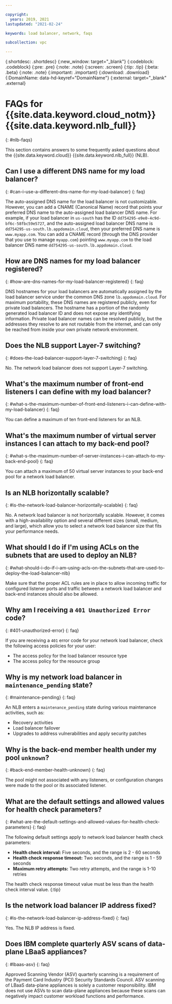 ```yaml
---

copyright:
  years: 2019, 2021
lastupdated: "2021-02-24"

keywords: load balancer, network, faqs

subcollection: vpc

---
```


{:shortdesc: .shortdesc}
{:new_window: target="_blank"}
{:codeblock: .codeblock}
{:pre: .pre}
{:note: .note}
{:screen: .screen}
{:tip: .tip}
{:beta: .beta}
{:note: .note}
{:important: .important}
{:download: .download}
{:DomainName: data-hd-keyref="DomainName"}
{:external: target="_blank" .external}

# FAQs for {{site.data.keyword.cloud_notm}} {{site.data.keyword.nlb_full}}
{: #nlb-faqs}

This section contains answers to some frequently asked questions about the {{site.data.keyword.cloud}} {{site.data.keyword.nlb_full}} (NLB).

## Can I use a different DNS name for my load balancer?
{: #can-i-use-a-different-dns-name-for-my-load-balancer}
{: faq}

The auto-assigned DNS name for the load balancer is not customizable. However, you can add a CNAME (Canonical Name) record that points your preferred DNS name to the auto-assigned load balancer DNS name. For example, if your load balancer in `us-south` has the ID `dd754295-e9e0-4c9d-bf6c-58fbc59e5727`, and the auto-assigned load balancer DNS name is `dd754295-us-south.lb.appdomain.cloud`, then your preferred DNS name is `www.myapp.com`. You can add a CNAME record (through the DNS provider that you use to manage `myapp.com`) pointing `www.myapp.com` to the load balancer DNS name `dd754295-us-south.lb.appdomain.cloud`.

## How are DNS names for my load balancer registered?
{: #how-are-dns-names-for-my-load-balancer-registered}
{: faq}

DNS hostnames for your load balancers are automatically assigned by the load balancer service under the common DNS zone `lb.appdomain.cloud`. For maximum portability, these DNS names are registered publicly, even for private load balancers. The hostname has a portion of the randomly generated load balancer ID and does not expose any identifying information. Private load balancer names can be resolved publicly, but the addresses they resolve to are not routable from the internet, and can only be reached from inside your own private network environment.

## Does the NLB support Layer-7 switching?
{: #does-the-load-balancer-support-layer-7-switching}
{: faq}

No. The network load balancer does not support Layer-7 switching.

## What's the maximum number of front-end listeners I can define with my load balancer?
{: #what-s-the-maximum-number-of-front-end-listeners-i-can-define-with-my-load-balancer}
{: faq}

You can define a maximum of ten front-end listeners for an NLB.

## What's the maximum number of virtual server instances I can attach to my back-end pool?
{: #what-s-the-maximum-number-of-server-instances-i-can-attach-to-my-back-end-pool}
{: faq}

You can attach a maximum of 50 virtual server instances to your back-end pool for a network load balancer.

## Is an NLB horizontally scalable?
{: #is-the-network-load-balancer-horizontally-scalable}
{: faq}

No. A network load balancer is not horizontally scalable. However, it comes with a high-availability option and several different sizes (small, medium, and large), which allow you to select a network load balancer size that fits your performance needs.

## What should I do if I'm using ACLs on the subnets that are used to deploy an NLB?
{: #what-should-i-do-if-i-am-using-acls-on-the-subnets-that-are-used-to-deploy-the-load-balancer-nlb}

Make sure that the proper ACL rules are in place to allow incoming traffic for configured listener ports and traffic between a network load balancer and back-end instances should also be allowed.

## Why am I receiving a `401 Unauthorized Error` code?
{: #401-unauthorized-error}
{: faq}

If you are receiving a `401` error code for your network load balancer, check the following access policies for your user:
* The access policy for the load balancer resource type
* The access policy for the resource group

## Why is my network load balancer in `maintenance_pending` state?
{: #maintenance-pending}
{: faq}

An NLB enters a `maintenance_pending` state during various maintenance activities, such as:
* Recovery activities
* Load balancer failover
* Upgrades to address vulnerabilities and apply security patches

## Why is the back-end member health under my pool `unknown`?
{: #back-end-member-health-unknown}
{: faq}

The pool might not associated with any listeners, or configuration changes were made to the pool or its associated listener.

## What are the default settings and allowed values for health check parameters?
{: #what-are-the-default-settings-and-allowed-values-for-health-check-parameters}
{: faq}

The following default settings apply to network load balancer health check parameters:

* **Health check interval:** Five seconds, and the range is 2 - 60 seconds
* **Health check response timeout:** Two seconds, and the range is 1 - 59 seconds
* **Maximum retry attempts:** Two retry attempts, and the range is 1-10 retries

The health check response timeout value must be less than the health check interval value.
{:tip}

## Is the network load balancer IP address fixed?
{: #is-the-network-load-balancer-ip-address-fixed}
{: faq}

Yes. The NLB IP address is fixed.

## Does IBM complete quarterly ASV scans of data-plane LBaaS appliances?  
{: #lbaas-asv}
{: faq}

Approved Scanning Vendor (ASV) quarterly scanning is a requirement of the Payment Card Industry (PCI) Security Standards Council. ASV scanning of LBaaS data-plane appliances is solely a customer responsibility. IBM does not use ASVs to scan data-plane appliances because these scans can negatively impact customer workload functions and performance.

